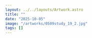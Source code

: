 ```yaml
---
layout: ../../layouts/Artwork.astro
title: ""
date: "2025-10-05"
image: "/artworks/0509study_19_2.jpg"
tags: []
---
```


